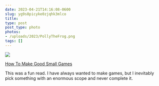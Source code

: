 ```yaml
---
date: 2023-04-21T14:16:08-0600
slug: yg9s8picyke0zjqhk3mlco
title: 
type: post
post_type: photo
photos:
- /uploads/2023/PollyTheFrog.png
tags: []
---
```

![](/uploads/2023/PollyTheFrog.png)


[How To Make Good Small Games](http://farawaytimes.blogspot.com/2023/02/how-to-make-good-small-games.html?m=1)


This was a fun read. I have always wanted to make games, but I inevitably pick something with an enormous scope and never complete it.



